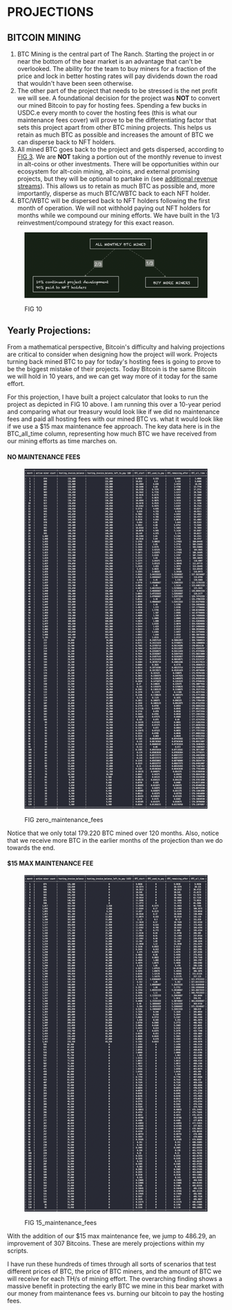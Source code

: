 # PROJECTIONS

## BITCOIN MINING&#x20;

1. BTC Mining is the central part of The Ranch. Starting the project in or near the bottom of the bear market is an advantage that can't be overlooked.  The ability for the team to buy miners for a fraction of the price and lock in better hosting rates will pay dividends down the road that wouldn't have been seen otherwise.
2. The other part of the project that needs to be stressed is the net profit we will see. A foundational decision for the project was **NOT** to convert our mined Bitcoin to pay for hosting fees. Spending a few bucks in USDC.e every month to cover the hosting fees (this is what our maintenance fees cover) will prove to be the differentiating factor that sets this project apart from other BTC mining projects. This helps us retain as much BTC as possible and increases the amount of BTC we can disperse back to NFT holders. &#x20;
3. All mined BTC goes back to the project and gets dispersed, according to [FIG 3](./#monthly-btc-mining-rewards). We are **NOT** taking a portion out of the monthly revenue to invest in alt-coins or other investments. There will be opportunities within our ecosystem for alt-coin mining, alt-coins, and external promising projects, but they will be optional to partake in (see [additional revenue streams](./#additional-revenue-streams)). This allows us to retain as much BTC as possible and, more importantly, disperse as much BTC/WBTC back to each NFT holder.&#x20;
4. BTC/WBTC will be dispersed back to NFT holders following the first month of operation. We will not withhold paying out NFT holders for months while we compound our mining efforts. We have built in the 1/3 reinvestment/compound strategy for this exact reason.&#x20;

<figure><img src="../../../.gitbook/assets/image (5).png" alt=""><figcaption><p>FIG 10</p></figcaption></figure>



## Yearly Projections:&#x20;

From a mathematical perspective, Bitcoin's difficulty and halving projections are critical to consider when designing how the project will work. Projects turning back mined BTC to pay for today's hosting fees is going to prove to be the biggest mistake of their projects.  Today Bitcoin is the same Bitcoin we will hold in 10 years, and we can get way more of it today for the same effort.&#x20;

For this projection, I have built a project calculator that looks to run the project as depicted in FIG 10 above. I am running this over a 10-year period and comparing what our treasury would look like if we did no maintenance fees and paid all hosting fees with our mined BTC vs. what it would look like if we use a $15 max maintenance fee approach. The key data here is in the BTC\_all\_time column, representing how much BTC we have received from our mining efforts as time marches on.&#x20;

#### NO MAINTENANCE FEES&#x20;

<figure><img src="../../../.gitbook/assets/image (2) (4).png" alt=""><figcaption><p>FIG zero_maintenance_fees</p></figcaption></figure>

Notice that we only total 179.220 BTC mined over 120 months. Also, notice that we receive more BTC in the earlier months of the projection than we do towards the end. &#x20;



#### $15 MAX MAINTENANCE FEE

<figure><img src="../../../.gitbook/assets/image (2) (4) (1).png" alt=""><figcaption><p>FIG 15_maintenance_fees</p></figcaption></figure>

With the addition of our $15 max maintenance fee, we jump to 486.29, an improvement of 307 Bitcoins. These are merely projections within my scripts.&#x20;

I have run these hundreds of times through all sorts of scenarios that test different prices of BTC, the price of BTC miners, and the amount of BTC we will receive for each TH/s of mining effort. The overarching finding shows a massive benefit in protecting the early BTC we mine in this bear market with our money from maintenance fees vs. burning our bitcoin to pay the hosting fees. &#x20;
